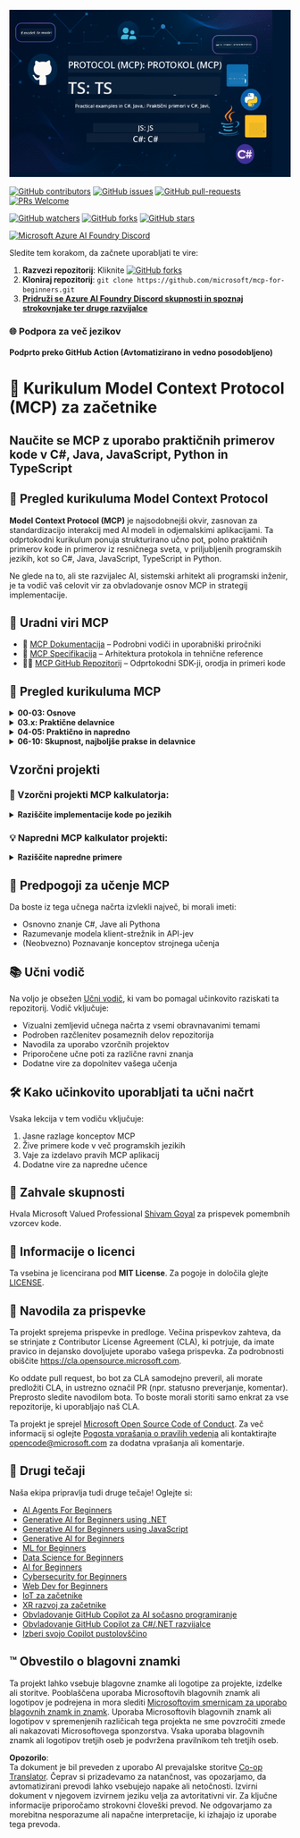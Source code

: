 <!--
CO_OP_TRANSLATOR_METADATA:
{
  "original_hash": "a94f85d76c34db9e2230c3d70787d320",
  "translation_date": "2025-06-27T15:24:40+00:00",
  "source_file": "README.md",
  "language_code": "sl"
}
-->
![MCP-for-beginners](../../translated_images/mcp-beginners.2ce2b317996369ff66c5b72e25eff9d4288ab2741fc70c0b4e523d1ae1e249fd.sl.png) 

[![GitHub contributors](https://img.shields.io/github/contributors/microsoft/mcp-for-beginners.svg)](https://GitHub.com/microsoft/mcp-for-beginners/graphs/contributors)
[![GitHub issues](https://img.shields.io/github/issues/microsoft/mcp-for-beginners.svg)](https://GitHub.com/microsoft/mcp-for-beginners/issues)
[![GitHub pull-requests](https://img.shields.io/github/issues-pr/microsoft/mcp-for-beginners.svg)](https://GitHub.com/microsoft/mcp-for-beginners/pulls)
[![PRs Welcome](https://img.shields.io/badge/PRs-welcome-brightgreen.svg?style=flat-square)](http://makeapullrequest.com)

[![GitHub watchers](https://img.shields.io/github/watchers/microsoft/mcp-for-beginners.svg?style=social&label=Watch)](https://GitHub.com/microsoft/mcp-for-beginners/watchers)
[![GitHub forks](https://img.shields.io/github/forks/microsoft/mcp-for-beginners.svg?style=social&label=Fork)](https://GitHub.com/microsoft/mcp-for-beginners/fork)
[![GitHub stars](https://img.shields.io/github/stars/microsoft/mcp-for-beginners?style=social&label=Star)](https://GitHub.com/microsoft/mcp-for-beginners/stargazers)


[![Microsoft Azure AI Foundry Discord](https://dcbadge.vercel.app/api/server/ByRwuEEgH4)](https://discord.com/invite/ByRwuEEgH4)


Sledite tem korakom, da začnete uporabljati te vire:
1. **Razvezi repozitorij**: Kliknite [![GitHub forks](https://img.shields.io/github/forks/microsoft/mcp-for-beginners.svg?style=social&label=Fork)](https://GitHub.com/microsoft/mcp-for-beginners/fork)
2. **Kloniraj repozitorij**:   `git clone https://github.com/microsoft/mcp-for-beginners.git`
3. [**Pridruži se Azure AI Foundry Discord skupnosti in spoznaj strokovnjake ter druge razvijalce**](https://discord.com/invite/ByRwuEEgH4)


### 🌐 Podpora za več jezikov

#### Podprto preko GitHub Action (Avtomatizirano in vedno posodobljeno)

# 🚀 Kurikulum Model Context Protocol (MCP) za začetnike

## **Naučite se MCP z uporabo praktičnih primerov kode v C#, Java, JavaScript, Python in TypeScript**

## 🧠 Pregled kurikuluma Model Context Protocol

**Model Context Protocol (MCP)** je najsodobnejši okvir, zasnovan za standardizacijo interakcij med AI modeli in odjemalskimi aplikacijami. Ta odprtokodni kurikulum ponuja strukturirano učno pot, polno praktičnih primerov kode in primerov iz resničnega sveta, v priljubljenih programskih jezikih, kot so C#, Java, JavaScript, TypeScript in Python.

Ne glede na to, ali ste razvijalec AI, sistemski arhitekt ali programski inženir, je ta vodič vaš celovit vir za obvladovanje osnov MCP in strategij implementacije.

## 🔗 Uradni viri MCP

- 📘 [MCP Dokumentacija](https://modelcontextprotocol.io/) – Podrobni vodiči in uporabniški priročniki  
- 📜 [MCP Specifikacija](https://spec.modelcontextprotocol.io/) – Arhitektura protokola in tehnične reference  
- 🧑‍💻 [MCP GitHub Repozitorij](https://github.com/modelcontextprotocol) – Odprtokodni SDK-ji, orodja in primeri kode  

## 🧭 Pregled kurikuluma MCP

<details>
  <summary><strong>00-03: Osnove</strong></summary>

- **00. Uvod v MCP**  
  Pregled Model Context Protocola in njegovega pomena v AI procesih. [Preberi več](./00-Introduction/README.md)
- **01. Razlaga osnovnih pojmov**  
  Podroben pregled osnovnih konceptov MCP. [Preberi več](./01-CoreConcepts/README.md)
- **02. Varnost v MCP**  
  Varnostne grožnje in najboljše prakse. [Preberi več](./02-Security/README.md)
- **03. Začetek z MCP**  
  Nastavitev okolja, osnovni strežniki/odjemalci, integracija. [Preberi več](./03-GettingStarted/README.md)
</details>

<details>
  <summary><strong>03.x: Praktične delavnice</strong></summary>

- **3.1. Prvi strežnik** – [Vodič](./03-GettingStarted/01-first-server/README.md)
- **3.2. Prvi odjemalec** – [Vodič](./03-GettingStarted/02-client/README.md)
- **3.3. Odjemalec z LLM** – [Vodič](./03-GettingStarted/03-llm-client/README.md)
- **3.4. Uporaba strežnika v Visual Studio Code** – [Vodič](./03-GettingStarted/04-vscode/README.md)
- **3.5. Ustvarjanje strežnika z uporabo SSE** – [Vodič](./03-GettingStarted/05-sse-server/README.md)
- **3.6. HTTP pretakanje** – [Vodič](./03-GettingStarted/06-http-streaming/README.md)
- **3.7. Uporaba AI orodij** – [Vodič](./03-GettingStarted/07-aitk/README.md)
- **3.8. Testiranje vašega strežnika** – [Vodič](./03-GettingStarted/08-testing/README.md)
- **3.9. Namestitev vašega strežnika** – [Vodič](./03-GettingStarted/09-deployment/README.md)
</details>

<details>
  <summary><strong>04-05: Praktično in napredno</strong></summary>

- **04. Praktična implementacija**  
  SDK-ji, odpravljanje napak, testiranje, ponovno uporabni predlogi za pozive. [Preberi več](./04-PracticalImplementation/README.md)
- **05. Napredne teme v MCP**  
  Večmodalna AI, skaliranje, uporaba v podjetjih. [Preberi več](./05-AdvancedTopics/README.md)
- **5.1. MCP integracija z Azure** – [Vodič](./05-AdvancedTopics/mcp-integration/README.md)
- **5.2. Večmodalnost** – [Vodič](./05-AdvancedTopics/mcp-multi-modality/README.md)
- **5.3. MCP OAuth2 demo** – [Vodič](./05-AdvancedTopics/mcp-oauth2-demo/README.md)
- **5.4. Root Contexts** – [Vodič](./05-AdvancedTopics/mcp-root-contexts/README.md)
- **5.5. Usmerjanje** – [Vodič](./05-AdvancedTopics/mcp-routing/README.md)
- **5.6. Vzorčenje** – [Vodič](./05-AdvancedTopics/mcp-sampling/README.md)
- **5.7. Skaliranje** – [Vodič](./05-AdvancedTopics/mcp-scaling/README.md)
- **5.8. Varnost** – [Vodič](./05-AdvancedTopics/mcp-security/README.md)
- **5.9. Web Search MCP** – [Vodič](./05-AdvancedTopics/web-search-mcp/README.md)
- **5.10. Pretakanje v realnem času** – [Vodič](./05-AdvancedTopics/mcp-realtimestreaming/README.md)
- **5.11. Iskanje po spletu v realnem času** – [Vodič](./05-AdvancedTopics/mcp-realtimesearch/README.md)
- **5.12. Entra ID avtentikacija za Model Context Protocol strežnike** – [Vodič](./05-AdvancedTopics/mcp-security-entra/README.md)
</details>

<details>
  <summary><strong>06-10: Skupnost, najboljše prakse in delavnice</strong></summary>
- **06. Prispevki skupnosti** – [Vodnik](./06-CommunityContributions/README.md)
- **07. Uvidi iz zgodnje uporabe** – [Vodnik](./07-LessonsFromEarlyAdoption/README.md)
- **08. Najboljše prakse za MCP** – [Vodnik](./08-BestPractices/README.md)
- **09. Študije primerov MCP** – [Vodnik](./09-CaseStudy/README.md)
- **10. Poenostavljanje AI delovnih tokov: Izgradnja MCP strežnika z AI orodji** – [Praktična delavnica](./10-StreamliningAIWorkflowsBuildingAnMCPServerWithAIToolkit/README.md)
</details>

## Vzorčni projekti

### 🧮 Vzorčni projekti MCP kalkulatorja:
<details>
  <summary><strong>Raziščite implementacije kode po jezikih</strong></summary>

  - [Primer MCP strežnika v C#](./03-GettingStarted/samples/csharp/README.md)
  - [MCP kalkulator v Javi](./03-GettingStarted/samples/java/calculator/README.md)
  - [MCP demo v JavaScriptu](./03-GettingStarted/samples/javascript/README.md)
  - [MCP strežnik v Pythonu](../../03-GettingStarted/samples/python/mcp_calculator_server.py)
  - [Primer MCP v TypeScriptu](./03-GettingStarted/samples/typescript/README.md)

</details>

### 💡 Napredni MCP kalkulator projekti:
<details>
  <summary><strong>Raziščite napredne primere</strong></summary>

  - [Napredni primer v C#](./04-PracticalImplementation/samples/csharp/README.md)
  - [Primer aplikacije v kontejnerju v Javi](./04-PracticalImplementation/samples/java/containerapp/README.md)
  - [Napredni primer v JavaScriptu](./04-PracticalImplementation/samples/javascript/README.md)
  - [Kompleksna implementacija v Pythonu](../../04-PracticalImplementation/samples/python/mcp_sample.py)
  - [Primer kontejnerja v TypeScriptu](./04-PracticalImplementation/samples/typescript/README.md)

</details>


## 🎯 Predpogoji za učenje MCP

Da boste iz tega učnega načrta izvlekli največ, bi morali imeti:

- Osnovno znanje C#, Jave ali Pythona  
- Razumevanje modela klient-strežnik in API-jev  
- (Neobvezno) Poznavanje konceptov strojnega učenja  

## 📚 Učni vodič

Na voljo je obsežen [Učni vodič](./study_guide.md), ki vam bo pomagal učinkovito raziskati ta repozitorij. Vodič vključuje:

- Vizualni zemljevid učnega načrta z vsemi obravnavanimi temami  
- Podroben razčlenitev posameznih delov repozitorija  
- Navodila za uporabo vzorčnih projektov  
- Priporočene učne poti za različne ravni znanja  
- Dodatne vire za dopolnitev vašega učenja  

## 🛠️ Kako učinkovito uporabljati ta učni načrt

Vsaka lekcija v tem vodiču vključuje:

1. Jasne razlage konceptov MCP  
2. Žive primere kode v več programskih jezikih  
3. Vaje za izdelavo pravih MCP aplikacij  
4. Dodatne vire za napredne učence  


## 🌟 Zahvale skupnosti

Hvala Microsoft Valued Professional [Shivam Goyal](https://www.linkedin.com/in/shivam2003/) za prispevek pomembnih vzorcev kode.

## 📜 Informacije o licenci

Ta vsebina je licencirana pod **MIT License**. Za pogoje in določila glejte [LICENSE](../../LICENSE).

## 🤝 Navodila za prispevke

Ta projekt sprejema prispevke in predloge. Večina prispevkov zahteva, da se strinjate z Contributor License Agreement (CLA), ki potrjuje, da imate pravico in dejansko dovoljujete uporabo vašega prispevka. Za podrobnosti obiščite <https://cla.opensource.microsoft.com>.

Ko oddate pull request, bo bot za CLA samodejno preveril, ali morate predložiti CLA, in ustrezno označil PR (npr. statusno preverjanje, komentar). Preprosto sledite navodilom bota. To boste morali storiti samo enkrat za vse repozitorije, ki uporabljajo naš CLA.

Ta projekt je sprejel [Microsoft Open Source Code of Conduct](https://opensource.microsoft.com/codeofconduct/). Za več informacij si oglejte [Pogosta vprašanja o pravilih vedenja](https://opensource.microsoft.com/codeofconduct/faq/) ali kontaktirajte [opencode@microsoft.com](mailto:opencode@microsoft.com) za dodatna vprašanja ali komentarje.

## 🎒 Drugi tečaji
Naša ekipa pripravlja tudi druge tečaje! Oglejte si:

- [AI Agents For Beginners](https://github.com/microsoft/ai-agents-for-beginners?WT.mc_id=academic-105485-koreyst)
- [Generative AI for Beginners using .NET](https://github.com/microsoft/Generative-AI-for-beginners-dotnet?WT.mc_id=academic-105485-koreyst)
- [Generative AI for Beginners using JavaScript](https://github.com/microsoft/generative-ai-with-javascript?WT.mc_id=academic-105485-koreyst)
- [Generative AI for Beginners](https://github.com/microsoft/generative-ai-for-beginners?WT.mc_id=academic-105485-koreyst)
- [ML for Beginners](https://aka.ms/ml-beginners?WT.mc_id=academic-105485-koreyst)
- [Data Science for Beginners](https://aka.ms/datascience-beginners?WT.mc_id=academic-105485-koreyst)
- [AI for Beginners](https://aka.ms/ai-beginners?WT.mc_id=academic-105485-koreyst)
- [Cybersecurity for Beginners](https://github.com/microsoft/Security-101??WT.mc_id=academic-96948-sayoung)
- [Web Dev for Beginners](https://aka.ms/webdev-beginners?WT.mc_id=academic-105485-koreyst)
- [IoT za začetnike](https://aka.ms/iot-beginners?WT.mc_id=academic-105485-koreyst)
- [XR razvoj za začetnike](https://github.com/microsoft/xr-development-for-beginners?WT.mc_id=academic-105485-koreyst)
- [Obvladovanje GitHub Copilot za AI sočasno programiranje](https://aka.ms/GitHubCopilotAI?WT.mc_id=academic-105485-koreyst)
- [Obvladovanje GitHub Copilot za C#/.NET razvijalce](https://github.com/microsoft/mastering-github-copilot-for-dotnet-csharp-developers?WT.mc_id=academic-105485-koreyst)
- [Izberi svojo Copilot pustolovščino](https://github.com/microsoft/CopilotAdventures?WT.mc_id=academic-105485-koreyst)


## ™️ Obvestilo o blagovni znamki

Ta projekt lahko vsebuje blagovne znamke ali logotipe za projekte, izdelke ali storitve. Pooblaščena uporaba Microsoftovih
blagovnih znamk ali logotipov je podrejena in mora slediti
[Microsoftovim smernicam za uporabo blagovnih znamk in znamk](https://www.microsoft.com/legal/intellectualproperty/trademarks/usage/general).
Uporaba Microsoftovih blagovnih znamk ali logotipov v spremenjenih različicah tega projekta ne sme povzročiti zmede ali nakazovati Microsoftovega sponzorstva.
Vsaka uporaba blagovnih znamk ali logotipov tretjih oseb je podvržena pravilnikom teh tretjih oseb.

**Opozorilo**:  
Ta dokument je bil preveden z uporabo AI prevajalske storitve [Co-op Translator](https://github.com/Azure/co-op-translator). Čeprav si prizadevamo za natančnost, vas opozarjamo, da avtomatizirani prevodi lahko vsebujejo napake ali netočnosti. Izvirni dokument v njegovem izvirnem jeziku velja za avtoritativni vir. Za ključne informacije priporočamo strokovni človeški prevod. Ne odgovarjamo za morebitna nesporazume ali napačne interpretacije, ki izhajajo iz uporabe tega prevoda.